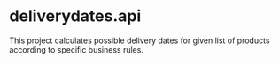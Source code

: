 # deliverydates.api
This project calculates possible delivery dates for given list of products according to specific business rules.
